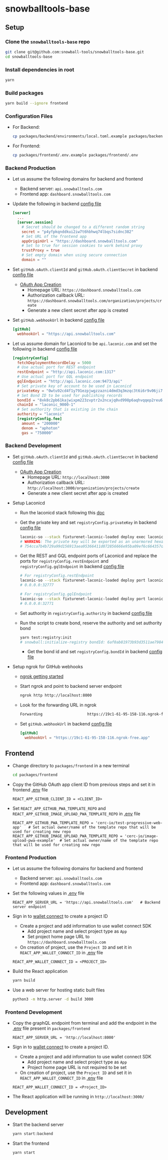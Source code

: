 # snowballtools-base

## Setup

### Clone the `snowballtools-base` repo

  ```bash
  git clone git@github.com:snowball-tools/snowballtools-base.git
  cd snowballtools-base
  ```

### Install dependencies in root

  ```bash
  yarn
  ```

### Build packages

  ```bash
  yarn build --ignore frontend
  ```

### Configuration Files

- For Backend:

  ```bash
  cp packages/backend/environments/local.toml.example packages/backend/environments/local.toml
  ```

- For Frontend:

  ```bash
  cp packages/frontend/.env.example packages/frontend/.env
  ```

### Backend Production

- Let us assume the following domains for backend and frontend
  - Backend server: `api.snowballtools.com`
  - Frontend app: `dashboard.snowballtools.com`

- Update the following in backend [config file](packages/backend/environments/local.toml)
  
  ```toml
  [server]
    ...
    [server.session]
      # Secret should be changed to a different random string
      secret = "p4yfpkqnddkui2iw7t6hbhwq74lbqs7sidnc382"
      # Set URL of the frontend app
      appOriginUrl = "https://dashboard.snowballtools.com"
      # Set to true for session cookies to work behind proxy
      trustProxy = true
      # Set empty domain when using secure connection
      domain = ""
  ```

- Set `gitHub.oAuth.clientId` and `gitHub.oAuth.clientSecret` in backend [config file](packages/backend/environments/local.toml)
  - [OAuth App Creation](https://github.com/organizations/<org>/settings/applications/new)
    - Homepage URL: `https://dashboard.snowballtools.com`
    - Authorization callback URL: `https://dashboard.snowballtools.com/organization/projects/create`
    - Generate a new client secret after app is created

- Set `gitHub.webhookUrl` in backend [config file](packages/backend/environments/local.toml)

  ```toml
  [gitHub]
    webhookUrl = "https://api.snowballtools.com"
  ```

- Let us assume domain for Laconicd to be `api.laconic.com` and set the following in backend [config file](packages/backend/environments/local.toml)

  ```toml
  [registryConfig]
    fetchDeploymentRecordDelay = 5000
    # Use actual port for REST endpoint
    restEndpoint = "http://api.laconic.com:1317"
    # Use actual port for GQL endpoint
    gqlEndpoint = "http://api.laconic.com:9473/api"
    # Set private key of account to be used in Laconicd
    privateKey = "0wtu92cd4f1y791ezpjwgzzazni4dmd3q3mzqc3t6i6r9v06ji784tey6hwmnn69"
    # Set Bond ID to be used for publishing records
    bondId = "8xk8c2pb61kajwixpm223zvptr2x2ncajq0vd998p6aqhvqqep2reu6pik245epf"
    chainId = "laconic_9000-1"
    # Set authority that is existing in the chain
    authority = "laconic"
    [registryConfig.fee]
      amount = "200000"
      denom = "aphoton"
      gas = "750000"
  ```

### Backend Development

- Set `gitHub.oAuth.clientId` and `gitHub.oAuth.clientSecret` in backend [config file](packages/backend/environments/local.toml)
  - [OAuth App Creation](https://github.com/organizations/<org>/settings/applications/new)
    - Homepage URL: `http://localhost:3000`
    - Authorization callback URL: `http://localhost:3000/organization/projects/create`
    - Generate a new client secret after app is created

- Setup Laconicd
  - Run the laconicd stack following this [doc](https://git.vdb.to/cerc-io/stack-orchestrator/src/branch/main/docs/laconicd-with-console.md)
  - Get the private key and set `registryConfig.privateKey` in backend [config file](packages/backend/environments/local.toml)

    ```bash
    laconic-so --stack fixturenet-laconic-loaded deploy exec laconicd "laconicd keys export mykey --unarmored-hex --unsafe"
    # WARNING: The private key will be exported as an unarmored hexadecimal string. USE AT YOUR OWN RISK. Continue? [y/N]: y
    # 754cca7b4b729a99d156913aea95366411d072856666e95ba09ef6c664357d81
    ```

  - Get the REST and GQL endpoint ports of Laconicd and replace the ports for `registryConfig.restEndpoint` and `registryConfig.gqlEndpoint` in backend [config file](packages/backend/environments/local.toml)

    ```bash
    # For registryConfig.restEndpoint
    laconic-so --stack fixturenet-laconic-loaded deploy port laconicd 1317
    # 0.0.0.0:32777

    # For registryConfig.gqlEndpoint
    laconic-so --stack fixturenet-laconic-loaded deploy port laconicd 9473
    # 0.0.0.0:32771
    ```

  - Set authority in `registryConfig.authority` in backend [config file](packages/backend/environments/local.toml)

  - Run the script to create bond, reserve the authority and set authority bond

    ```bash
    yarn test:registry:init
    # snowball:initialize-registry bondId: 6af0ab81973b93d3511ae79841756fb5da3fd2f70ea1279e81fae7c9b19af6c4 +0ms
    ```

    - Get the bond id and set `registryConfig.bondId` in backend [config file](packages/backend/environments/local.toml)

- Setup ngrok for GitHub webhooks
  - [ngrok getting started](https://ngrok.com/docs/getting-started/)
  - Start ngrok and point to backend server endpoint

    ```bash
    ngrok http http://localhost:8000
    ```

  - Look for the forwarding URL in ngrok

    ```bash
    Forwarding                    https://19c1-61-95-158-116.ngrok-free.app -> http://localhost:8000
    ```

  - Set `gitHub.webhookUrl` in backend [config file](packages/backend/environments/local.toml)

    ```toml
    [gitHub]
      webhookUrl = "https://19c1-61-95-158-116.ngrok-free.app"
    ```

## Frontend

- Change directory to `packages/frontend` in a new terminal

  ```bash
  cd packages/frontend
  ```

- Copy the GitHub OAuth app client ID from previous steps and set it in frontend [.env](packages/frontend/.env) file

  ```env
  REACT_APP_GITHUB_CLIENT_ID = <CLIENT_ID>
  ```

- Set `REACT_APP_GITHUB_PWA_TEMPLATE_REPO` and `REACT_APP_GITHUB_IMAGE_UPLOAD_PWA_TEMPLATE_REPO` in [.env](packages/frontend/.env) file

  ```env
  REACT_APP_GITHUB_PWA_TEMPLATE_REPO = 'cerc-io/test-progressive-web-app'   # Set actual owner/name of the template repo that will be used for creating new repo
  REACT_APP_GITHUB_IMAGE_UPLOAD_PWA_TEMPLATE_REPO = 'cerc-io/image-upload-pwa-example'  # Set actual owner/name of the template repo that will be used for creating new repo
  ```

### Frontend Production

- Let us assume the following domains for backend and frontend
  - Backend server: `api.snowballtools.com`
  - Frontend app: `dashboard.snowballtools.com`

- Set the following values in [.env](packages/frontend/.env) file

  ```env
  REACT_APP_SERVER_URL = 'https://api.snowballtools.com'   # Backend server endpoint
  ```

- Sign in to [wallet connect](https://cloud.walletconnect.com/sign-in) to create a project ID
  - Create a project and add information to use wallet connect SDK
    - Add project name and select project type as `App`
    - Set project home page URL to `https://dashboard.snowballtools.com`
  - On creation of project, use the `Project ID` and set it in `REACT_APP_WALLET_CONNECT_ID` in [.env](packages/frontend/.env) file

  ```env
  REACT_APP_WALLET_CONNECT_ID = <PROJECT_ID>
  ```

- Build the React application

  ```bash
  yarn build
  ```

- Use a web server for hosting static built files

  ```bash
  python3 -m http.server -d build 3000
  ```

### Frontend Development

- Copy the graphQL endpoint from terminal and add the endpoint in the [.env](packages/frontend/.env) file present in `packages/frontend`

  ```env
  REACT_APP_SERVER_URL = 'http://localhost:8000'
  ```

- Sign in to [wallet connect](https://cloud.walletconnect.com/sign-in) to create a project ID.
  - Create a project and add information to use wallet connect SDK
    - Add project name and select project type as `App`
    - Project home page URL is not required to be set
  - On creation of project, use the `Project ID` and set it in `REACT_APP_WALLET_CONNECT_ID` in [.env](packages/frontend/.env) file

  ```env
  REACT_APP_WALLET_CONNECT_ID = <Project_ID>
  ```

- The React application will be running in `http://localhost:3000/`

## Development

- Start the backend server

  ```bash
  yarn start:backend
  ```

- Start the frontend

  ```bash
  yarn start
  ```

